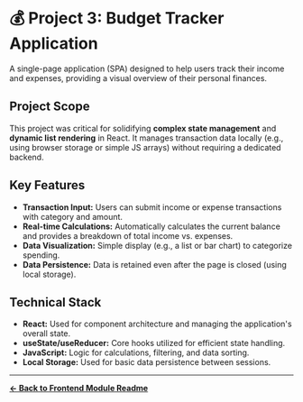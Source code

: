 # 💰 Project 3: Budget Tracker Application

A single-page application (SPA) designed to help users track their income and expenses, providing a visual overview of their personal finances.

## Project Scope

This project was critical for solidifying **complex state management** and **dynamic list rendering** in React. It manages transaction data locally (e.g., using browser storage or simple JS arrays) without requiring a dedicated backend.

## Key Features

* **Transaction Input:** Users can submit income or expense transactions with category and amount.
* **Real-time Calculations:** Automatically calculates the current balance and provides a breakdown of total income vs. expenses.
* **Data Visualization:** Simple display (e.g., a list or bar chart) to categorize spending.
* **Data Persistence:** Data is retained even after the page is closed (using local storage).

## Technical Stack

* **React:** Used for component architecture and managing the application's overall state.
* **useState/useReducer:** Core hooks utilized for efficient state handling.
* **JavaScript:** Logic for calculations, filtering, and data sorting.
* **Local Storage:** Used for basic data persistence between sessions.

---
**[← Back to Frontend Module Readme](https://github.com/emcca029-dev/ctse-projects/tree/main)**